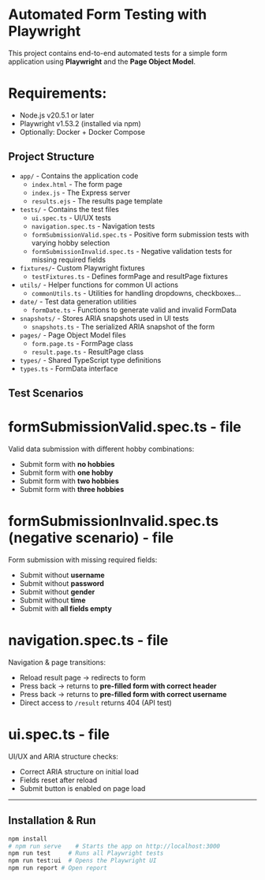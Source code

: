 # Automated Form Testing with Playwright

This project contains end-to-end automated tests for a simple form application using **Playwright** and the **Page Object Model**.

# Requirements:
- Node.js v20.5.1 or later
- Playwright v1.53.2 (installed via npm)
- Optionally: Docker + Docker Compose

## Project Structure
- `app/` - Contains the application code
  - `index.html` - The form page
  - `index.js` - The Express server
  - `results.ejs` - The results page template
- `tests/` - Contains the test files
  - `ui.spec.ts` - UI/UX tests 
  - `navigation.spec.ts` - Navigation tests 
  - `formSubmissionValid.spec.ts` - Positive form submission tests with varying hobby  selection
  - `formSubmissionInvalid.spec.ts` - Negative validation tests for missing required fields
- `fixtures/`- Custom Playwright fixtures
  - `testFixtures.ts` - Defines formPage and resultPage fixtures
- `utils/` - Helper functions for common UI actions
  - `commonUtils.ts` - Utilities for handling dropdowns, checkboxes...
- `date/` - Test data generation utilities
  - `formDate.ts` - Functions to generate valid and invalid FormData
- `snapshots/` - Stores ARIA snapshots used in UI tests
  - `snapshots.ts` - The serialized ARIA snapshot of the form
- `pages/` - Page Object Model files
  - `form.page.ts` - FormPage class
  - `result.page.ts` - ResultPage class
-  `types/` - Shared TypeScript type definitions
  - `types.ts` - FormData interface 

## Test Scenarios

# formSubmissionValid.spec.ts - file
Valid data submission with different hobby combinations:
- Submit form with **no hobbies**
- Submit form with **one hobby**
- Submit form with **two hobbies**
- Submit form with **three hobbies**

# formSubmissionInvalid.spec.ts (negative scenario) - file
Form submission with missing required fields:
- Submit without **username**
- Submit without **password**
- Submit without **gender**
- Submit without **time**
- Submit with **all fields empty**

# navigation.spec.ts - file
Navigation & page transitions:
- Reload result page → redirects to form
- Press back → returns to **pre-filled form with correct header**
- Press back → returns to **pre-filled form with correct username**
- Direct access to `/result` returns 404 (API test)

# ui.spec.ts - file
UI/UX and ARIA structure checks:
- Correct ARIA structure on initial load
- Fields reset after reload
- Submit button is enabled on page load

---

## Installation & Run

```bash
npm install
# npm run serve    # Starts the app on http://localhost:3000
npm run test     # Runs all Playwright tests
npm run test:ui  # Opens the Playwright UI
npm run report # Open report
